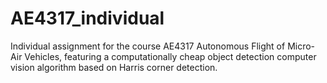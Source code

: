 # AE4317_individual
Individual assignment for the course AE4317 Autonomous Flight of Micro-Air Vehicles, featuring a computationally cheap object detection computer vision algorithm based on Harris corner detection.
